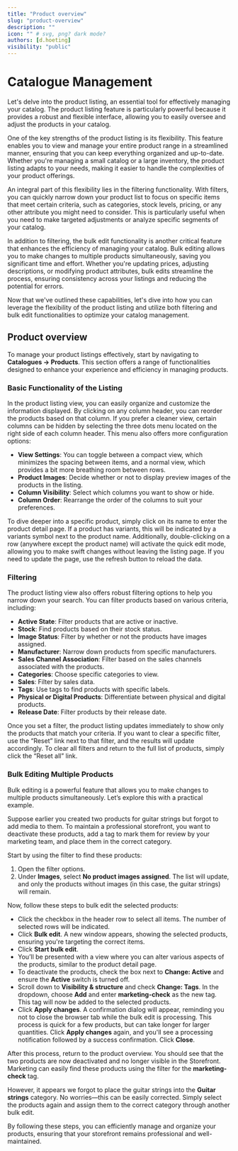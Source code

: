 ```yaml
---
title: "Product overview"
slug: "product-overview"
description: ""
icon: "" # svg, png? dark mode?
authors: [d.hoeting]
visibility: "public"
---
```

# Catalogue Management
Let's delve into the product listing, an essential tool for effectively managing your catalog. The product listing feature is particularly powerful because it provides a robust and flexible interface, allowing you to easily oversee and adjust the products in your catalog.

One of the key strengths of the product listing is its flexibility. This feature enables you to view and manage your entire product range in a streamlined manner, ensuring that you can keep everything organized and up-to-date. Whether you're managing a small catalog or a large inventory, the product listing adapts to your needs, making it easier to handle the complexities of your product offerings.

An integral part of this flexibility lies in the filtering functionality. With filters, you can quickly narrow down your product list to focus on specific items that meet certain criteria, such as categories, stock levels, pricing, or any other attribute you might need to consider. This is particularly useful when you need to make targeted adjustments or analyze specific segments of your catalog.

In addition to filtering, the bulk edit functionality is another critical feature that enhances the efficiency of managing your catalog. Bulk editing allows you to make changes to multiple products simultaneously, saving you significant time and effort. Whether you're updating prices, adjusting descriptions, or modifying product attributes, bulk edits streamline the process, ensuring consistency across your listings and reducing the potential for errors.

Now that we've outlined these capabilities, let's dive into how you can leverage the flexibility of the product listing and utilize both filtering and bulk edit functionalities to optimize your catalog management.

## Product overview

To manage your product listings effectively, start by navigating to **Catalogues → Products**. This section offers a range of functionalities designed to enhance your experience and efficiency in managing products.

### Basic Functionality of the Listing

In the product listing view, you can easily organize and customize the information displayed. By clicking on any column header, you can reorder the products based on that column. If you prefer a cleaner view, certain columns can be hidden by selecting the three dots menu located on the right side of each column header. This menu also offers more configuration options:

- **View Settings**: You can toggle between a compact view, which minimizes the spacing between items, and a normal view, which provides a bit more breathing room between rows.
- **Product Images**: Decide whether or not to display preview images of the products in the listing.
- **Column Visibility**: Select which columns you want to show or hide.
- **Column Order**: Rearrange the order of the columns to suit your preferences.

To dive deeper into a specific product, simply click on its name to enter the product detail page. If a product has variants, this will be indicated by a variants symbol next to the product name. Additionally, double-clicking on a row (anywhere except the product name) will activate the quick edit mode, allowing you to make swift changes without leaving the listing page. If you need to update the page, use the refresh button to reload the data.

### Filtering

The product listing view also offers robust filtering options to help you narrow down your search. You can filter products based on various criteria, including:

- **Active State**: Filter products that are active or inactive.
- **Stock**: Find products based on their stock status.
- **Image Status**: Filter by whether or not the products have images assigned.
- **Manufacturer**: Narrow down products from specific manufacturers.
- **Sales Channel Association**: Filter based on the sales channels associated with the products.
- **Categories**: Choose specific categories to view.
- **Sales**: Filter by sales data.
- **Tags**: Use tags to find products with specific labels.
- **Physical or Digital Products**: Differentiate between physical and digital products.
- **Release Date**: Filter products by their release date.

Once you set a filter, the product listing updates immediately to show only the products that match your criteria. If you want to clear a specific filter, use the “Reset” link next to that filter, and the results will update accordingly. To clear all filters and return to the full list of products, simply click the “Reset all” link.

### Bulk Editing Multiple Products

Bulk editing is a powerful feature that allows you to make changes to multiple products simultaneously. Let’s explore this with a practical example.

Suppose earlier you created two products for guitar strings but forgot to add media to them. To maintain a professional storefront, you want to deactivate these products, add a tag to mark them for review by your marketing team, and place them in the correct category.

Start by using the filter to find these products:

1. Open the filter options.
2. Under **Images**, select **No product images assigned**. The list will update, and only the products without images (in this case, the guitar strings) will remain.

Now, follow these steps to bulk edit the selected products:

- Click the checkbox in the header row to select all items. The number of selected rows will be indicated.
- Click **Bulk edit**. A new window appears, showing the selected products, ensuring you're targeting the correct items.
- Click **Start bulk edit**.
- You’ll be presented with a view where you can alter various aspects of the products, similar to the product detail page.
- To deactivate the products, check the box next to **Change: Active** and ensure the **Active** switch is turned off.
- Scroll down to **Visibility & structure** and check **Change: Tags**. In the dropdown, choose **Add** and enter **marketing-check** as the new tag. This tag will now be added to the selected products.
- Click **Apply changes**. A confirmation dialog will appear, reminding you not to close the browser tab while the bulk edit is processing. This process is quick for a few products, but can take longer for larger quantities. Click **Apply changes** again, and you'll see a processing notification followed by a success confirmation. Click **Close**.

After this process, return to the product overview. You should see that the two products are now deactivated and no longer visible in the Storefront. Marketing can easily find these products using the filter for the **marketing-check** tag.

However, it appears we forgot to place the guitar strings into the **Guitar strings** category. No worries—this can be easily corrected. Simply select the products again and assign them to the correct category through another bulk edit.

By following these steps, you can efficiently manage and organize your products, ensuring that your storefront remains professional and well-maintained.
